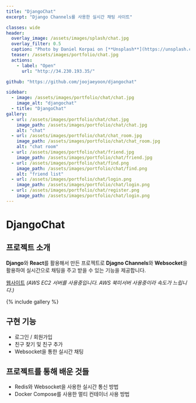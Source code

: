```yaml
---
title: "DjangoChat"
excerpt: "Django Channels를 사용한 실시간 채팅 사이트"

classes: wide
header:
  overlay_image: /assets/images/splash/chat.jpg
  overlay_filter: 0.5
  caption: "Photo by Daniel Korpai on [**Unsplash**](https://unsplash.com)"
  teaser: /assets/images/portfolio/chat.jpg
  actions:
    - label: "Open"
      url: "http://34.230.193.35/"

github: "https://github.com/joojaeyoon/djangochat"

sidebar:
  - image: /assets/images/portfolio/chat/chat.jpg
    image_alt: "djangochat"
  - title: "DjangoChat"
gallery:
  - url: /assets/images/portfolio/chat/chat.jpg
    image_path: /assets/images/portfolio/chat/chat.jpg
    alt: "chat"
  - url: /assets/images/portfolio/chat/chat_room.jpg
    image_path: /assets/images/portfolio/chat/chat_room.jpg
    alt: "chat room"
  - url: /assets/images/portfolio/chat/friend.jpg
    image_path: /assets/images/portfolio/chat/friend.jpg
  - url: /assets/images/portfolio/chat/find.png
    image_path: /assets/images/portfolio/chat/find.png
    alt: "friend list"
  - url: /assets/images/portfolio/chat/login.png
    image_path: /assets/images/portfolio/chat/login.png
  - url: /assets/images/portfolio/chat/register.png
    image_path: /assets/images/portfolio/chat/login.png
---
```


# DjangoChat

## 프로젝트 소개

**Django**와 **React**를 활용해서 만든 프로젝트로 **Djagno Channels**와
**Websocket**을 활용하여 실시간으로 채팅을 주고 받을 수 있는 기능을
제공합니다.

[웹사이트](http://34.230.193.35/)
_(AWS EC2 서버를 사용중입니다. AWS 북미서버 사용중이라 속도가 느립니다.)_

{% include gallery %}

## 구현 기능

- 로그인 / 회원가입
- 친구 찾기 및 친구 추가
- Websocket을 통한 실시간 채팅

## 프로젝트를 통해 배운 것들

<p>
    <ul>
        <li>Redis와 Websocket을 사용한 실시간 통신 방법</li>
        <li>Docker Compose를 사용한 멀티 컨테이너 사용 방법</li>
    </ul>
</p>
